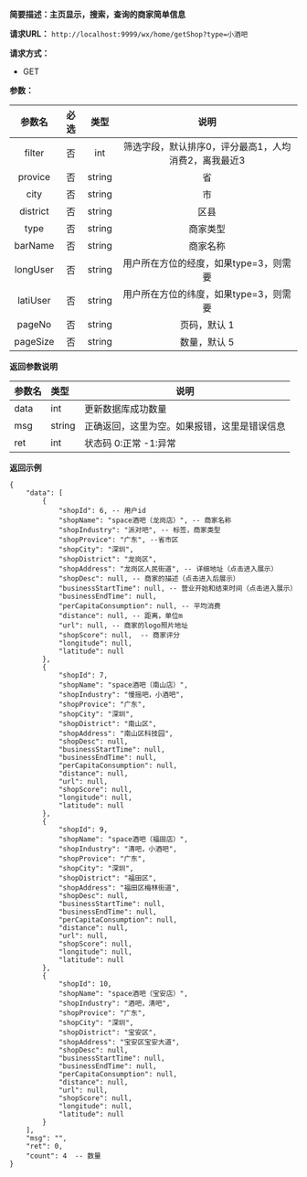 **简要描述：主页显示，搜索，查询的商家简单信息** 

**请求URL：** 
` http://localhost:9999/wx/home/getShop?type=小酒吧 `

**请求方式：**
- GET

**参数：** 

| 参数名 | 必选 | 类型 | 说明 |
| :----: | :----: | :----: |  :----: |
| filter | 否 | int |筛选字段，默认排序0，评分最高1，人均消费2，离我最近3 |
| provice | 否 | string |省 |
| city | 否 | string |市 |
| district | 否 | string |区县 |
| type | 否 | string |商家类型 |
| barName | 否 | string |商家名称 |
| longUser | 否 | string |用户所在方位的经度，如果type=3，则需要 |
| latiUser | 否 | string |用户所在方位的纬度，如果type=3，则需要 |
| pageNo | 否 | string |页码，默认 1 |
| pageSize | 否 | string |数量，默认 5 |


 **返回参数说明** 
 
|参数名|类型|说明|
|:-----  |:-----|----- |
|data| int|更新数据库成功数量|
|msg|string|正确返回，这里为空。如果报错，这里是错误信息|
|ret|int|状态码 0:正常  -1:异常|


 **返回示例**
 ``` 
 {
     "data": [
         {
             "shopId": 6, -- 用户id
             "shopName": "space酒吧（龙岗店）", -- 商家名称
             "shopIndustry": "派对吧", -- 标签，商家类型
             "shopProvice": "广东", --省市区
             "shopCity": "深圳",
             "shopDistrict": "龙岗区",
             "shopAddress": "龙岗区人民街道", -- 详细地址（点击进入展示）
             "shopDesc": null, -- 商家的描述（点击进入后展示）
             "businessStartTime": null, -- 营业开始和结束时间（点击进入展示）
             "businessEndTime": null,
             "perCapitaConsumption": null, -- 平均消费
             "distance": null, -- 距离，单位m
             "url": null, -- 商家的logo照片地址
             "shopScore": null,  -- 商家评分
             "longitude": null,
             "latitude": null
         },
         {
             "shopId": 7,
             "shopName": "space酒吧（南山店）",
             "shopIndustry": "慢摇吧，小酒吧",
             "shopProvice": "广东",
             "shopCity": "深圳",
             "shopDistrict": "南山区",
             "shopAddress": "南山区科技园",
             "shopDesc": null,
             "businessStartTime": null,
             "businessEndTime": null,
             "perCapitaConsumption": null,
             "distance": null,
             "url": null,
             "shopScore": null,
             "longitude": null,
             "latitude": null
         },
         {
             "shopId": 9,
             "shopName": "space酒吧（福田店）",
             "shopIndustry": "清吧，小酒吧",
             "shopProvice": "广东",
             "shopCity": "深圳",
             "shopDistrict": "福田区",
             "shopAddress": "福田区梅林街道",
             "shopDesc": null,
             "businessStartTime": null,
             "businessEndTime": null,
             "perCapitaConsumption": null,
             "distance": null,
             "url": null,
             "shopScore": null,
             "longitude": null,
             "latitude": null
         },
         {
             "shopId": 10,
             "shopName": "space酒吧（宝安店）",
             "shopIndustry": "酒吧，清吧",
             "shopProvice": "广东",
             "shopCity": "深圳",
             "shopDistrict": "宝安区",
             "shopAddress": "宝安区宝安大道",
             "shopDesc": null,
             "businessStartTime": null,
             "businessEndTime": null,
             "perCapitaConsumption": null,
             "distance": null,
             "url": null,
             "shopScore": null,
             "longitude": null,
             "latitude": null
         }
     ],
     "msg": "",
     "ret": 0,
     "count": 4  -- 数量
 }
``` 